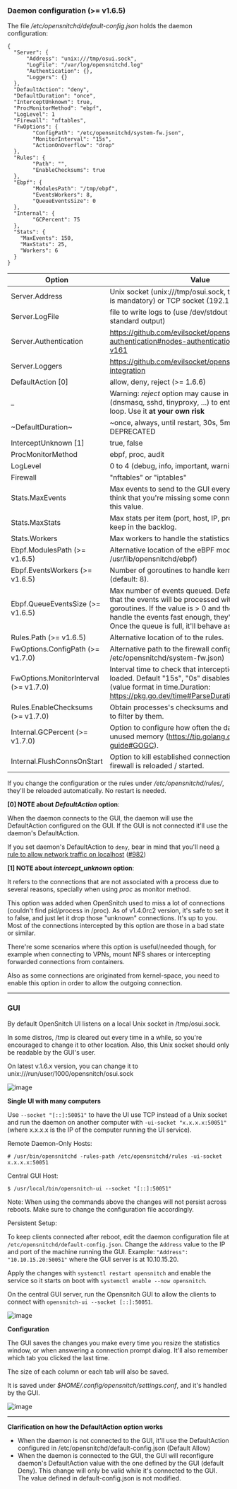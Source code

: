 ### Daemon configuration (>= v1.6.5)

The file _/etc/opensnitchd/default-config.json_ holds the daemon configuration:

```
{
  "Server": {
      "Address": "unix:///tmp/osui.sock",
      "LogFile": "/var/log/opensnitchd.log"
      "Authentication": {},
      "Loggers": {}
  },
  "DefaultAction": "deny",
  "DefaultDuration": "once",
  "InterceptUnknown": true,
  "ProcMonitorMethod": "ebpf",
  "LogLevel": 1
  "Firewall": "nftables",
  "FwOptions": {
        "ConfigPath": "/etc/opensnitchd/system-fw.json",
        "MonitorInterval": "15s",
        "ActionOnOverflow": "drop"
  },
  "Rules": {
        "Path": "",
        "EnableChecksums": true
  },
  "Ebpf": {
        "ModulesPath": "/tmp/ebpf",
        "EventsWorkers": 8,
        "QueueEventsSize": 0
  },
  "Internal": {
        "GCPercent": 75
  },
  "Stats": {
    "MaxEvents": 150,
    "MaxStats": 25,
    "Workers": 6
  }
}
```

Option     | Value
-----------|------
Server.Address | Unix socket (unix:///tmp/osui.sock, the "unix:///" part is mandatory) or TCP socket (192.168.1.100:50051)
Server.LogFile | file to write logs to (use /dev/stdout to write logs to standard output)
Server.Authentication | https://github.com/evilsocket/opensnitch/wiki/Nodes-authentication#nodes-authentication-added-in-v161
Server.Loggers | https://github.com/evilsocket/opensnitch/wiki/SIEM-integration
DefaultAction [0] | allow, deny, reject (>= 1.6.6)
_ | Warning: _reject_ option may cause in some services (dnsmasq, sshd, tinyproxy, ...) to enter in an infinite loop. Use it **at your own risk**
~DefaultDuration~ | ~once, always, until restart, 30s, 5m, 15m, 30m, 1h~ DEPRECATED
InterceptUnknown [1] | true, false
ProcMonitorMethod | ebpf, proc, audit
LogLevel | 0 to 4 (debug, info, important, warning, error)
Firewall | "nftables" or "iptables"
Stats.MaxEvents | Max events to send to the GUI every second. If you think that you're missing some connections increased this value.
Stats.MaxStats | Max stats per item (port, host, IP, process, etc) to keep in the backlog.
Stats.Workers | Max workers to handle the statistics
Ebpf.ModulesPath (>= v1.6.5) | Alternative location of the eBPF modules (default /usr/lib/opensnitchd/ebpf)
Ebpf.EventsWorkers (>= v1.6.5) | Number of goroutines to handle kernel events (default: 8).
Ebpf.QueueEventsSize (>= v1.6.5) | Max number of events queued. Default 0, meaning that the events will be processed with the available goroutines. If the value is > 0 and the daemon can't handle the events fast enough, they'll be queued. Once the queue is full, it'll behave as it was of size 0.
Rules.Path (>= v1.6.5) | Alternative location of to the rules.
FwOptions.ConfigPath (>= v1.7.0) | Alternative path to the firewall configuration (default /etc/opensnitchd/system-fw.json)
FwOptions.MonitorInterval (>= v1.7.0) | Interval time to check that interception rules are loaded. Default "15s", "0s" disables the monitor (value format in time.Duration: https://pkg.go.dev/time#ParseDuration)
Rules.EnableChecksums (>= v1.7.0)| Obtain processes's checksums and allow create rules to filter by them.
Internal.GCPercent (>= v1.7.0)| Option to configure how often the daemon frees up unused memory (https://tip.golang.org/doc/gc-guide#GOGC).
Internal.FlushConnsOnStart | Option to kill established connections whenever the firewall is reloaded / started.

If you change the configuration or the rules under _/etc/opensnitchd/rules/_, they'll be reloaded automatically. No restart is needed.

**[0] NOTE about _DefaultAction_ option**:

When the daemon connects to the GUI, the daemon will use the DefaultAction configured on the GUI.
If the GUI is not connected it'll use the daemon's DefaultAction.

If you set daemon's DefaultAction to `deny`, bear in mind that you'll need [a rule to allow network traffic on localhost](https://github.com/evilsocket/opensnitch/issues/982#issuecomment-1621452594) ([#982](https://github.com/evilsocket/opensnitch/issues/982))

**[1] NOTE about _intercept_unknown_ option**:

 It refers to the connections that are not associated with a process due to several reasons, specially when using _proc_ as monitor method.

 This option was added when OpenSnitch used to miss a lot of connections (couldn't find pid/process in /proc). As of v1.4.0rc2 version, it's safe to set it  to false, and just let it drop those "unknown" connections. It's up to you. Most of the connections intercepted by this option are those in a bad state or similar.

 There're some scenarios where this option is useful/needed though, for example when connecting to VPNs, mount NFS shares or intercepting forwarded connections from containers.

Also as some connections are originated from kernel-space, you need to enable this option in order to allow the outgoing connection.

***

### GUI

By default OpenSnitch UI listens on a local Unix socket in /tmp/osui.sock.

In some distros, /tmp is cleared out every time in a while, so you're encouraged to change it to other location.
Also, this Unix socket should only be readable by the GUI's user.

On latest v.1.6.x version, you can change it to unix:///run/user/1000/opensnitch/osui.sock

![image](https://user-images.githubusercontent.com/2742953/216812535-111ab3ce-ad32-45d5-8d54-c0111b3a2fd2.png)


**Single UI with many computers**

Use `--socket "[::]:50051"` to have the UI use TCP instead of a Unix socket and run the daemon on another computer with `-ui-socket "x.x.x.x:50051"` (where x.x.x.x is the IP of the computer running the UI service).

Remote Daemon-Only Hosts:

`# /usr/bin/opensnitchd -rules-path /etc/opensnitchd/rules -ui-socket x.x.x.x:50051`

Central GUI Host:

`$ /usr/local/bin/opensnitch-ui --socket "[::]:50051"`

Note: When using the commands above the changes will not persist across reboots. Make sure to change the configuration file accordingly.

Persistent Setup:

To keep clients connected after reboot, edit the daemon configuration file at `/etc/opensnitchd/default-config.json`. Change the `Address`
value to the IP and port of the machine running the GUI. Example: `"Address": "10.10.15.20:50051"` where the GUI server is at 10.10.15.20.

Apply the changes with `systemctl restart opensnitch` and enable the service so it starts on boot with  `systemctl enable --now opensnitch`.

On the central GUI server, run the Opensnitch GUI to allow the clients to connect with `opensnitch-ui --socket [::]:50051`.

![image](https://user-images.githubusercontent.com/2742953/82752021-9d328380-9dbb-11ea-913e-80f7b551a6c7.png)

**Configuration**

The GUI saves the changes you make every time you resize the statistics window, or when answering a connection prompt dialog. It'll also remember which tab you clicked the last time.

The size of each column or each tab will also be saved.

It is saved under _$HOME/.config/opensnitch/settings.conf_, and it's handled by the GUI.

![image](https://user-images.githubusercontent.com/2742953/82752761-aa9e3c80-9dc0-11ea-90eb-992a99f0b878.png)

***

**Clarification on how the DefaultAction option works**

- When the daemon is not connected to the GUI, it'll use the DefaultAction configured in /etc/opensnitchd/default-config.json (Default Allow)
- When the daemon is connected to the GUI, the GUI will reconfigure daemon's DefaultAction value with the one defined by the GUI (default Deny).
  This change will only be valid while it's connected to the GUI. The value defined in default-config.json is not modified.


